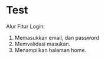 # Test

Alur Fitur Login:
1. Memasukkan email, dan password
2. Memvalidasi masukan.
3. Menampilkan halaman home.
